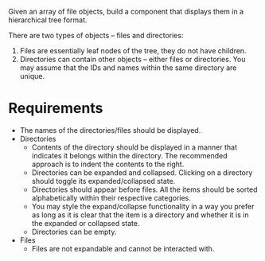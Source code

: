 Given an array of file objects, build a component that displays them in a hierarchical tree format.

There are two types of objects – files and directories:

1. Files are essentially leaf nodes of the tree, they do not have children.
2. Directories can contain other objects – either files or directories.
You may assume that the IDs and names within the same directory are unique.

# Requirements
- The names of the directories/files should be displayed.
- Directories
    - Contents of the directory should be displayed in a manner that indicates it belongs within the directory. The recommended approach is to indent the contents to the right.
    - Directories can be expanded and collapsed. Clicking on a directory should toggle its expanded/collapsed state.
    - Directories should appear before files. All the items should be sorted alphabetically within their respective categories.
    - You may style the expand/collapse functionality in a way you prefer as long as it is clear that the item is a directory and whether it is in the expanded or collapsed state.
    - Directories can be empty.
- Files
    - Files are not expandable and cannot be interacted with.